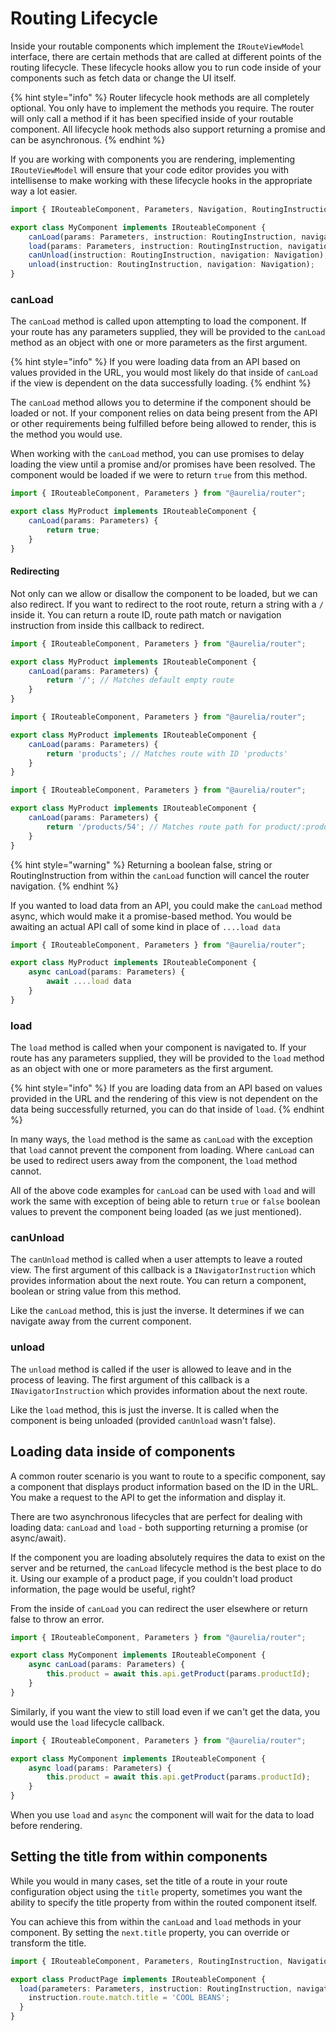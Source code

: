 # Routing Lifecycle

Inside your routable components which implement the `IRouteViewModel` interface, there are certain methods that are called at different points of the routing lifecycle. These lifecycle hooks allow you to run code inside of your components such as fetch data or change the UI itself.

{% hint style="info" %}
Router lifecycle hook methods are all completely optional. You only have to implement the methods you require. The router will only call a method if it has been specified inside of your routable component. All lifecycle hook methods also support returning a promise and can be asynchronous.
{% endhint %}

If you are working with components you are rendering, implementing `IRouteViewModel` will ensure that your code editor provides you with intellisense to make working with these lifecycle hooks in the appropriate way a lot easier.

```typescript
import { IRouteableComponent, Parameters, Navigation, RoutingInstruction } from '@aurelia/router';

export class MyComponent implements IRouteableComponent {
    canLoad(params: Parameters, instruction: RoutingInstruction, navigation: Navigation);
    load(params: Parameters, instruction: RoutingInstruction, navigation: Navigation);
    canUnload(instruction: RoutingInstruction, navigation: Navigation);
    unload(instruction: RoutingInstruction, navigation: Navigation);
}
```

### **canLoad**

The `canLoad` method is called upon attempting to load the component. If your route has any parameters supplied, they will be provided to the `canLoad` method as an object with one or more parameters as the first argument.

{% hint style="info" %}
If you were loading data from an API based on values provided in the URL, you would most likely do that inside of `canLoad` if the view is dependent on the data successfully loading.
{% endhint %}

The `canLoad` method allows you to determine if the component should be loaded or not. If your component relies on data being present from the API or other requirements being fulfilled before being allowed to render, this is the method you would use.

When working with the `canLoad` method, you can use promises to delay loading the view until a promise and/or promises have been resolved. The component would be loaded if we were to return `true` from this method.

```typescript
import { IRouteableComponent, Parameters } from "@aurelia/router";

export class MyProduct implements IRouteableComponent {
    canLoad(params: Parameters) {
        return true;
    }
}
```

#### Redirecting

Not only can we allow or disallow the component to be loaded, but we can also redirect. If you want to redirect to the root route, return a string with a `/` inside it. You can return a route ID, route path match or navigation instruction from inside this callback to redirect.

```typescript
import { IRouteableComponent, Parameters } from "@aurelia/router";

export class MyProduct implements IRouteableComponent {
    canLoad(params: Parameters) {
        return '/'; // Matches default empty route
    }
}
```

```typescript
import { IRouteableComponent, Parameters } from "@aurelia/router";

export class MyProduct implements IRouteableComponent {
    canLoad(params: Parameters) {
        return 'products'; // Matches route with ID 'products'
    }
}
```

```typescript
import { IRouteableComponent, Parameters } from "@aurelia/router";

export class MyProduct implements IRouteableComponent {
    canLoad(params: Parameters) {
        return '/products/54'; // Matches route path for product/:productId
    }
}
```

{% hint style="warning" %}
Returning a boolean false, string or RoutingInstruction from within the `canLoad` function will cancel the router navigation.
{% endhint %}

If you wanted to load data from an API, you could make the `canLoad` method async, which would make it a promise-based method. You would be awaiting an actual API call of some kind in place of `....load data`

```typescript
import { IRouteableComponent, Parameters } from "@aurelia/router";

export class MyProduct implements IRouteableComponent {
    async canLoad(params: Parameters) {
        await ....load data
    }
}
```

### **load**

The `load` method is called when your component is navigated to. If your route has any parameters supplied, they will be provided to the `load` method as an object with one or more parameters as the first argument.

{% hint style="info" %}
If you are loading data from an API based on values provided in the URL and the rendering of this view is not dependent on the data being successfully returned, you can do that inside of `load`.
{% endhint %}

In many ways, the `load` method is the same as `canLoad` with the exception that `load` cannot prevent the component from loading. Where `canLoad` can be used to redirect users away from the component, the `load` method cannot.

All of the above code examples for `canLoad` can be used with `load` and will work the same with exception of being able to return `true` or `false` boolean values to prevent the component being loaded (as we just mentioned).

### canUnload

The `canUnload` method is called when a user attempts to leave a routed view. The first argument of this callback is a `INavigatorInstruction` which provides information about the next route. You can return a component, boolean or string value from this method.

Like the `canLoad` method, this is just the inverse. It determines if we can navigate away from the current component.

### **unload**

The `unload` method is called if the user is allowed to leave and in the process of leaving. The first argument of this callback is a `INavigatorInstruction` which provides information about the next route.

Like the `load` method, this is just the inverse. It is called when the component is being unloaded (provided `canUnload` wasn't false).

## Loading data inside of components

A common router scenario is you want to route to a specific component, say a component that displays product information based on the ID in the URL. You make a request to the API to get the information and display it.

There are two asynchronous lifecycles that are perfect for dealing with loading data: `canLoad` and `load` - both supporting returning a promise (or async/await).

If the component you are loading absolutely requires the data to exist on the server and be returned, the `canLoad` lifecycle method is the best place to do it. Using our example of a product page, if you couldn't load product information, the page would be useful, right?

From the inside of `canLoad` you can redirect the user elsewhere or return false to throw an error.

```typescript
import { IRouteableComponent, Parameters } from "@aurelia/router";

export class MyComponent implements IRouteableComponent {
    async canLoad(params: Parameters) {
        this.product = await this.api.getProduct(params.productId);
    }
}
```

Similarly, if you want the view to still load even if we can't get the data, you would use the `load` lifecycle callback.

```typescript
import { IRouteableComponent, Parameters } from "@aurelia/router";

export class MyComponent implements IRouteableComponent {
    async load(params: Parameters) {
        this.product = await this.api.getProduct(params.productId);
    }
}
```

When you use `load` and `async` the component will wait for the data to load before rendering.

## Setting the title from within components

While you would in many cases, set the title of a route in your route configuration object using the `title` property, sometimes you want the ability to specify the title property from within the routed component itself.

You can achieve this from within the `canLoad` and `load` methods in your component. By setting the `next.title` property, you can override or transform the title.

```typescript
import { IRouteableComponent, Parameters, RoutingInstruction, Navigation } from "@aurelia/router";

export class ProductPage implements IRouteableComponent {
  load(parameters: Parameters, instruction: RoutingInstruction, navigation: Navigation) {
    instruction.route.match.title = 'COOL BEANS';
  }
}
```

